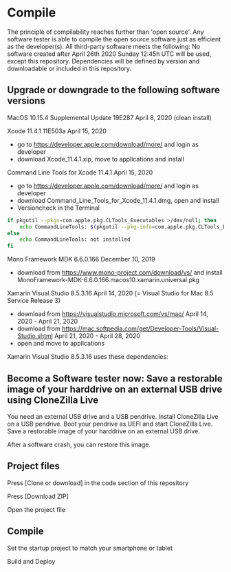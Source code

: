 # Compile

The principle of compilability reaches further than 'open source'. Any software tester is able to compile the open source software just as efficient as the developer(s).
All third-party software meets the following:
No software created after April 26th 2020 Sunday 12:45h UTC will be used, except this repository.
Dependencies will be defined by version and downloadable or included in this repository.

## Upgrade or downgrade to the following software versions

MacOS 10.15.4 Supplemental Update 19E287 April 8, 2020 (clean install)

Xcode 11.4.1 11E503a April 15, 2020
  - go to https://developer.apple.com/download/more/ and login as developer
  - download Xcode_11.4.1.xip, move to applications and install

Command Line Tools for Xcode 11.4.1 April 15, 2020

- go to https://developer.apple.com/download/more/ and login as developer
- download Command_Line_Tools_for_Xcode_11.4.1.dmg, open and install
- Versioncheck in the Terminal
```zsh
if pkgutil --pkgs=com.apple.pkg.CLTools_Executables >/dev/null; then
    echo CommandLineTools: $(pkgutil --pkg-info=com.apple.pkg.CLTools_Executables | awk '/version:/ {print $2}')
else
    echo CommandLineTools: not installed
fi
```

Mono Framework MDK 6.6.0.166 December 10, 2019

- download from https://www.mono-project.com/download/vs/ and install MonoFramework-MDK-6.6.0.166.macos10.xamarin.universal.pkg

Xamarin Visual Studio 8.5.3.16 April 14, 2020 (= Visual Studio for Mac 8.5 Service Release 3)
- download from https://visualstudio.microsoft.com/vs/mac/ April 14, 2020 - April 21, 2020
- download from https://mac.softpedia.com/get/Developer-Tools/Visual-Studio.shtml April 21, 2020 - April 28, 2020
- open and move to applications

Xamarin Visual Studio 8.5.3.16 uses these dependencies:



## Become a Software tester now: Save a restorable image of your harddrive on an external USB drive using CloneZilla Live

You need an external USB drive and a USB pendrive. Install CloneZilla Live on a USB pendrive. Boot your pendrive as UEFI and start CloneZilla Live. Save a restorable image of your harddrive on an external USB drive. 

After a software crash, you can restore this image.

## Project files

Press [Clone or download] in the code section of this repository

Press [Download ZIP]

Open the project file

## Compile

Set the startup project to match your smartphone or tablet

Build and Deploy
